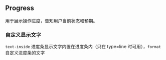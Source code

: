 <div class="demo-header">
<p class="overviewicon">
  <span class="wapi-business-slider"/>
</p>

## Progress

<nova-uxlink widget-name="Progress"></nova-uxlink>

用于展示操作进度，告知用户当前状态和预期。

</div>

### 自定义显示文字

`text-inside` 进度条显示文字内置在进度条内（只在 type=line 时可用），`format`自定义进度条的文字

<nova-demo-view link="progress/format-text"></nova-demo-view>

<br>
